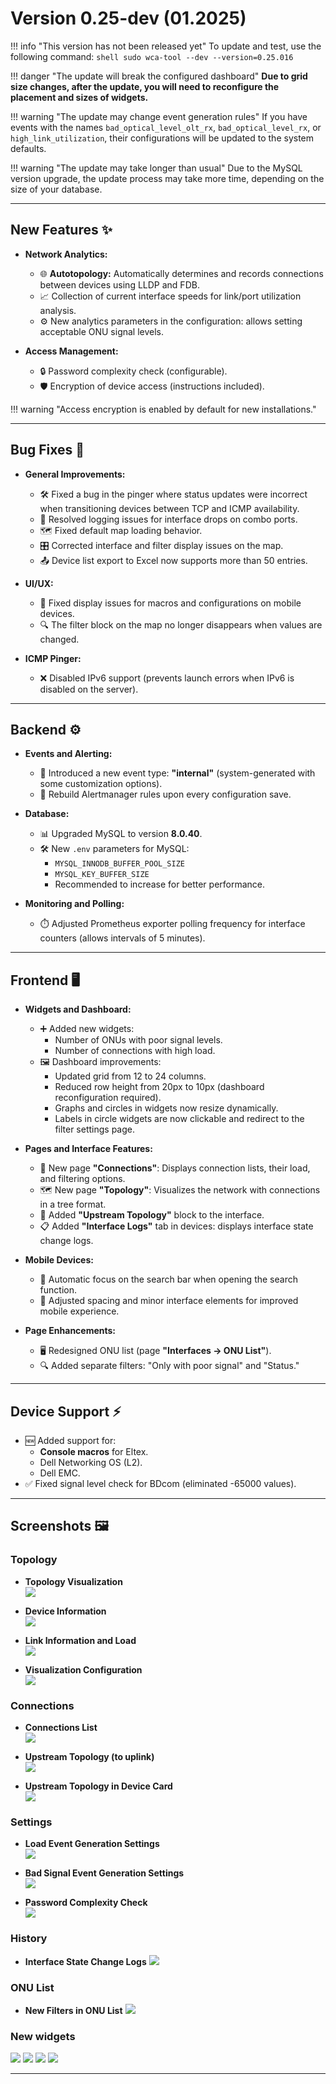 # Version 0.25-dev (01.2025)

!!! info "This version has not been released yet"
    To update and test, use the following command:
    ```shell
    sudo wca-tool --dev --version=0.25.016
    ```

!!! danger "The update will break the configured dashboard"
    **Due to grid size changes, after the update, you will need to reconfigure the placement and sizes of widgets.**

!!! warning "The update may change event generation rules"
    If you have events with the names `bad_optical_level_olt_rx`, `bad_optical_level_rx`, or `high_link_utilization`, their configurations will be updated to the system defaults.

!!! warning "The update may take longer than usual"
    Due to the MySQL version upgrade, the update process may take more time, depending on the size of your database.

---

## **New Features** ✨
- **Network Analytics:**
    - 🌐 **Autotopology:** Automatically determines and records connections between devices using LLDP and FDB.
    - 📈 Collection of current interface speeds for link/port utilization analysis.
    - ⚙️ New analytics parameters in the configuration: allows setting acceptable ONU signal levels.

- **Access Management:**
    - 🔒 Password complexity check (configurable).
    - 🛡️ Encryption of device access (instructions included).  

!!! warning "Access encryption is enabled by default for new installations."

---

## **Bug Fixes** 🐛
- **General Improvements:**
    - 🛠️ Fixed a bug in the pinger where status updates were incorrect when transitioning devices between TCP and ICMP availability.
    - 📝 Resolved logging issues for interface drops on combo ports.
    - 🗺️ Fixed default map loading behavior.
    - 🎛️ Corrected interface and filter display issues on the map.
    - 📤 Device list export to Excel now supports more than 50 entries.

- **UI/UX:**
    - 📱 Fixed display issues for macros and configurations on mobile devices.
    - 🔍 The filter block on the map no longer disappears when values are changed.

- **ICMP Pinger:**
    - ❌ Disabled IPv6 support (prevents launch errors when IPv6 is disabled on the server).

---

## **Backend** ⚙️
- **Events and Alerting:**
    - 🛑 Introduced a new event type: **"internal"** (system-generated with some customization options).
    - 🔄 Rebuild Alertmanager rules upon every configuration save.

- **Database:**
    - 📊 Upgraded MySQL to version **8.0.40**.
    - 🛠️ New `.env` parameters for MySQL:
        - `MYSQL_INNODB_BUFFER_POOL_SIZE`
        - `MYSQL_KEY_BUFFER_SIZE`
        - Recommended to increase for better performance.

- **Monitoring and Polling:**
    - ⏱️ Adjusted Prometheus exporter polling frequency for interface counters (allows intervals of 5 minutes).

---

## **Frontend** 🖥️
- **Widgets and Dashboard:**
    - ➕ Added new widgets:
        - Number of ONUs with poor signal levels.
        - Number of connections with high load.
    - 🖼️ Dashboard improvements:
        - Updated grid from 12 to 24 columns.
        - Reduced row height from 20px to 10px (dashboard reconfiguration required).
        - Graphs and circles in widgets now resize dynamically.
        - Labels in circle widgets are now clickable and redirect to the filter settings page.

- **Pages and Interface Features:**
    - 📜 New page **"Connections"**: Displays connection lists, their load, and filtering options.
    - 🗺️ New page **"Topology"**: Visualizes the network with connections in a tree format.
    - 🔄 Added **"Upstream Topology"** block to the interface.
    - 📋 Added **"Interface Logs"** tab in devices: displays interface state change logs.

- **Mobile Devices:**
    - 📱 Automatic focus on the search bar when opening the search function.
    - 🧹 Adjusted spacing and minor interface elements for improved mobile experience.

- **Page Enhancements:**
    - 🖥️ Redesigned ONU list (page **"Interfaces → ONU List"**).
    - 🔍 Added separate filters: "Only with poor signal" and "Status."

---

## **Device Support** ⚡
- 🆕 Added support for:
    - **Console macros** for Eltex.
    - Dell Networking OS (L2).
    - Dell EMC.
- ✅ Fixed signal level check for BDcom (eliminated -65000 values).

---

## **Screenshots** 🖼️
### Topology
* **Topology Visualization**       
  ![](./../assets/0_25/topology_tree.png)

* **Device Information**       
  ![](./../assets/0_25/topology_device_information.png)

* **Link Information and Load**     
  ![](./../assets/0_25/topology_link_loading.png)

* **Visualization Configuration**     
  ![](./../assets/0_25/topology_configuration.png)

### Connections
* **Connections List**    
  ![](./../assets/0_25/links_list.png)

* **Upstream Topology (to uplink)**    
  ![](./../assets/0_25/upward_topology.png)

* **Upstream Topology in Device Card**    
  ![](./../assets/0_25/upward_topology_card.png)

### Settings

* **Load Event Generation Settings**    
  ![](./../assets/0_25/settings_utilization.png)

* **Bad Signal Event Generation Settings**    
  ![](./../assets/0_25/settings_bad_signal.png)

* **Password Complexity Check**    
  ![](./../assets/0_25/strong_password_check.png)

### History
* **Interface State Change Logs**
  ![](./../assets/0_25/history_log.png)


### ONU List
* **New Filters in ONU List**
  ![](./../assets/0_25/ont_list_new_filters.png)

### New widgets 
  ![](./../assets/0_25/widget_favorite_interfaces.png)
  ![](./../assets/0_25/widget_high_loaded_links.png)
  ![](./../assets/0_25/widget_onts_bad_signal.png)
  ![](./../assets/0_25/widget_tags.png)

---
